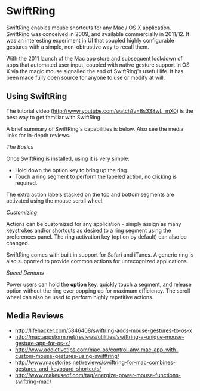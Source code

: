 SwiftRing
=========

SwiftRing enables mouse shortcuts for any Mac / OS X application. SwiftRing was conceived in 2009, and available 
commercially in 2011/12. It was an interesting experiment in UI that coupled highly configurable gestures with a 
simple, non-obtrustive way to recall them. 

With the 2011 launch of the Mac app store and subsequent lockdown of apps that automated user input, coupled with
native gesture support in OS X via the magic mouse signalled the end of SwiftRing's useful life. It has been made fully
open source for anyone to use or modify at will.

Using SwiftRing
---------------

The tutorial video (http://www.youtube.com/watch?v=Bs338wL_mX0) is the best way to get familiar with SwiftRing. 

A brief summary of SwiftRing's capabilities is below. Also see the media links for in-depth reviews.

*The Basics*

 Once SwiftRing is installed, using it is very simple:
 
 * Hold down the option key to bring up the ring.
 * Touch a ring segment to perform the labeled action, no clicking is required.

 The extra action labels stacked on the top and bottom segments are activated using the mouse scroll wheel. 

*Customizing*

 Actions can be customized for any application - simply assign as many keystrokes and/or shortcuts as desired 
 to a ring segment using the preferences panel. The ring activation key (option by default) can also be changed.

 SwiftRing comes with built in support for Safari and iTunes. A generic ring is also supported to provide common actions  for unrecognized applications.

*Speed Demons*
 
 Power users can hold the <b>option</b> key, quickly touch a segment, and release option without the ring ever
 popping up for maximum efficiency. The scroll wheel can also be used to perform highly repetitive actions.


Media Reviews
-------------

* http://lifehacker.com/5846408/swiftring-adds-mouse-gestures-to-os-x
* http://mac.appstorm.net/reviews/utilities/swiftring-a-unique-mouse-gesture-app-for-os-x/
* http://www.addictivetips.com/mac-os/control-any-mac-app-with-custom-mouse-gestures-using-switftring/
* http://www.macstories.net/reviews/swiftring-for-mac-combines-gestures-and-keyboard-shortcuts/
* http://www.makeuseof.com/tag/energize-power-mouse-functions-swiftring-mac/
